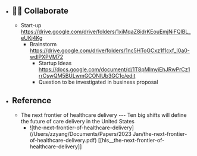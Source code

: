 - ## 👬🏻 Collaborate
	- Start-up https://drive.google.com/drive/folders/1xiMqaZ8idrKEouEmjNiFQlBL_eUKj4Kg
		- Brainstorm https://drive.google.com/drive/folders/1nc5HToGCxz1f1cxf_I0a0-wdlPXPVM72
			- Startup Ideas https://docs.google.com/document/d/1T8pMlmyiEhJRwPrCz1rrCswQM5BULwmGCONlUb3GC1c/edit
			- Question to be investigated in business proposal
- ## Reference
	- The next frontier of healthcare delivery --- Ten big shifts will define the future of care delivery in the United States
		- ![the-next-frontier-of-healthcare-delivery](/Users/zzyang/Documents/Papers/2023 Jan/the-next-frontier-of-healthcare-delivery.pdf) [[hls__the-next-frontier-of-healthcare-delivery]]